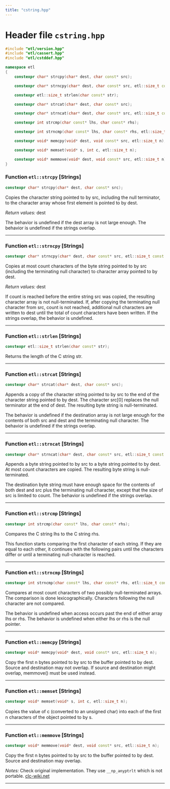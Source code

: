 ```yaml
---
title: "cstring.hpp"
---
```


# Header file `cstring.hpp`

``` cpp
#include "etl/version.hpp"
#include "etl/cassert.hpp"
#include "etl/cstddef.hpp"

namespace etl
{
    constexpr char* strcpy(char* dest, char const* src);

    constexpr char* strncpy(char* dest, char const* src, etl::size_t const count);

    constexpr etl::size_t strlen(char const* str);

    constexpr char* strcat(char* dest, char const* src);

    constexpr char* strncat(char* dest, char const* src, etl::size_t const count);

    constexpr int strcmp(char const* lhs, char const* rhs);

    constexpr int strncmp(char const* lhs, char const* rhs, etl::size_t const count);

    constexpr void* memcpy(void* dest, void const* src, etl::size_t n);

    constexpr void* memset(void* s, int c, etl::size_t n);

    constexpr void* memmove(void* dest, void const* src, etl::size_t n);
}
```

### Function `etl::strcpy` \[Strings\]

``` cpp
constexpr char* strcpy(char* dest, char const* src);
```

Copies the character string pointed to by src, including the null terminator, to the character array whose first element is pointed to by dest.

*Return values:* dest

The behavior is undefined if the dest array is not large enough. The behavior is undefined if the strings overlap.

-----

### Function `etl::strncpy` \[Strings\]

``` cpp
constexpr char* strncpy(char* dest, char const* src, etl::size_t const count);
```

Copies at most count characters of the byte string pointed to by src (including the terminating null character) to character array pointed to by dest.

*Return values:* dest

If count is reached before the entire string src was copied, the resulting character array is not null-terminated. If, after copying the terminating null character from src, count is not reached, additional null characters are written to dest until the total of count characters have been written. If the strings overlap, the behavior is undefined.

-----

### Function `etl::strlen` \[Strings\]

``` cpp
constexpr etl::size_t strlen(char const* str);
```

Returns the length of the C string str.

-----

### Function `etl::strcat` \[Strings\]

``` cpp
constexpr char* strcat(char* dest, char const* src);
```

Appends a copy of the character string pointed to by src to the end of the character string pointed to by dest. The character src\[0\] replaces the null terminator at the end of dest. The resulting byte string is null-terminated.

The behavior is undefined if the destination array is not large enough for the contents of both src and dest and the terminating null character. The behavior is undefined if the strings overlap.

-----

### Function `etl::strncat` \[Strings\]

``` cpp
constexpr char* strncat(char* dest, char const* src, etl::size_t const count);
```

Appends a byte string pointed to by src to a byte string pointed to by dest. At most count characters are copied. The resulting byte string is null-terminated.

The destination byte string must have enough space for the contents of both dest and src plus the terminating null character, except that the size of src is limited to count. The behavior is undefined if the strings overlap.

-----

### Function `etl::strcmp` \[Strings\]

``` cpp
constexpr int strcmp(char const* lhs, char const* rhs);
```

Compares the C string lhs to the C string rhs.

This function starts comparing the first character of each string. If they are equal to each other, it continues with the following pairs until the characters differ or until a terminating null-character is reached.

-----

### Function `etl::strncmp` \[Strings\]

``` cpp
constexpr int strncmp(char const* lhs, char const* rhs, etl::size_t const count);
```

Compares at most count characters of two possibly null-terminated arrays. The comparison is done lexicographically. Characters following the null character are not compared.

The behavior is undefined when access occurs past the end of either array lhs or rhs. The behavior is undefined when either lhs or rhs is the null pointer.

-----

### Function `etl::memcpy` \[Strings\]

``` cpp
constexpr void* memcpy(void* dest, void const* src, etl::size_t n);
```

Copy the first n bytes pointed to by src to the buffer pointed to by dest. Source and destination may not overlap. If source and destination might overlap, memmove() must be used instead.

-----

### Function `etl::memset` \[Strings\]

``` cpp
constexpr void* memset(void* s, int c, etl::size_t n);
```

Copies the value of c (converted to an unsigned char) into each of the ﬁrst n characters of the object pointed to by s.

-----

### Function `etl::memmove` \[Strings\]

``` cpp
constexpr void* memmove(void* dest, void const* src, etl::size_t n);
```

Copy the first n bytes pointed to by src to the buffer pointed to by dest. Source and destination may overlap.

*Notes:* Check original implementation. They use `__np_anyptrlt` which is not portable. [clc-wiki.net](https://clc-wiki.net/wiki/C_standard_library:string.h:memmove)

-----
